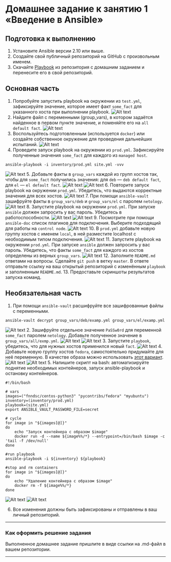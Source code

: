 # Домашнее задание к занятию 1 «Введение в Ansible»

## Подготовка к выполнению

1. Установите Ansible версии 2.10 или выше.
2. Создайте свой публичный репозиторий на GitHub с произвольным именем.
3. Скачайте [Playbook](./playbook/) из репозитория с домашним заданием и перенесите его в свой репозиторий.

## Основная часть

1. Попробуйте запустить playbook на окружении из `test.yml`, зафиксируйте значение, которое имеет факт `some_fact` для указанного хоста при выполнении playbook.
![Alt text](image.png)
2. Найдите файл с переменными (group_vars), в котором задаётся найденное в первом пункте значение, и поменяйте его на `all default fact`.
![Alt text](image-1.png)
3. Воспользуйтесь подготовленным (используется `docker`) или создайте собственное окружение для проведения дальнейших испытаний.
![Alt text](image-2.png)
4. Проведите запуск playbook на окружении из `prod.yml`. Зафиксируйте полученные значения `some_fact` для каждого из `managed host`.
```
ansible-playbook -i inventory/prod.yml site.yml -vvv
```
![Alt text](image-3.png)
5. Добавьте факты в `group_vars` каждой из групп хостов так, чтобы для `some_fact` получились значения: для `deb` — `deb default fact`, для `el` — `el default fact`.
![Alt text](image-5.png)
![Alt text](image-6.png)
6.  Повторите запуск playbook на окружении `prod.yml`. Убедитесь, что выдаются корректные значения для всех хостов.
![Alt text](image-4.png)
7. При помощи `ansible-vault` зашифруйте факты в `group_vars/deb` и `group_vars/el` с паролем `netology`.
![Alt text](image-7.png)
8. Запустите playbook на окружении `prod.yml`. При запуске `ansible` должен запросить у вас пароль. Убедитесь в работоспособности.
![Alt text](image-8.png)
![Alt text](image-9.png)
9. Посмотрите при помощи `ansible-doc` список плагинов для подключения. Выберите подходящий для работы на `control node`.
![Alt text](image-10.png)
10. В `prod.yml` добавьте новую группу хостов с именем  `local`, в ней разместите localhost с необходимым типом подключения.
![Alt text](image-11.png)
11. Запустите playbook на окружении `prod.yml`. При запуске `ansible` должен запросить у вас пароль. Убедитесь, что факты `some_fact` для каждого из хостов определены из верных `group_vars`.
![Alt text](image-12.png)
12. Заполните `README.md` ответами на вопросы. Сделайте `git push` в ветку `master`. В ответе отправьте ссылку на ваш открытый репозиторий с изменённым `playbook` и заполненным `README.md`.
13. Предоставьте скриншоты результатов запуска команд.

## Необязательная часть

1. При помощи `ansible-vault` расшифруйте все зашифрованные файлы с переменными.
```
ansible-vault decrypt group_vars/deb/examp.yml group_vars/el/examp.yml
```
![Alt text](image-13.png)
2. Зашифруйте отдельное значение `PaSSw0rd` для переменной `some_fact` паролем `netology`. Добавьте полученное значение в `group_vars/all/exmp.yml`.
![Alt text](image-14.png)
![Alt text](image-15.png)
3. Запустите `playbook`, убедитесь, что для нужных хостов применился новый `fact`.
![Alt text](image-16.png)
4. Добавьте новую группу хостов `fedora`, самостоятельно придумайте для неё переменную. В качестве образа можно использовать [этот вариант](https://hub.docker.com/r/pycontribs/fedora).
![Alt text](image-19.png)
![Alt text](image-20.png)
5. Напишите скрипт на bash: автоматизируйте поднятие необходимых контейнеров, запуск ansible-playbook и остановку контейнеров.
```
#!/bin/bash

# vars
images=("fnndsc/centos-python3" "pycontribs/fedora" "myubuntu")
inventory=(inventory/prod.yml)
playbook=(site.yml)
export ANSIBLE_VAULT_PASSWORD_FILE=secret

# cycle
for image in "${images[@]}"
do
    echo "Запуск контейнера с образом $image"
    docker run -d --name ${image%%/*} --entrypoint=/bin/bash $image -c 'tail -f /dev/null'
done

#run playbook
ansible-playbook -i ${inventory} ${playbook}

#stop and rm containers
for image in "${images[@]}"
do
    echo "Удаление контейнера с образом $image"
    docker rm -f ${image%%/*} 
done
```
![Alt text](image-17.png)
![Alt text](image-18.png)

6. Все изменения должны быть зафиксированы и отправлены в ваш личный репозиторий.

---

### Как оформить решение задания

Выполненное домашнее задание пришлите в виде ссылки на .md-файл в вашем репозитории.

---
